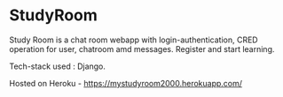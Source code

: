 # StudyRoom

Study Room is a chat room webapp with login-authentication, CRED operation for user, chatroom amd messages.
Register and start learning.

Tech-stack used : Django.

Hosted on Heroku - https://mystudyroom2000.herokuapp.com/
